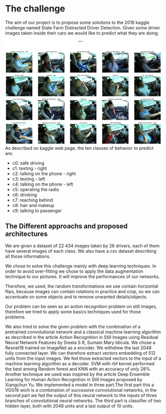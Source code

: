 # The challenge

The aim of our project is to propose some solutions to the 2016 kaggle challenge named State Farm Distracted Driver Detection. Given some driver images taken inside their cars we would like to predict what they are doing. 

![alt text](drivers.png)
As described on kaggle web page, the ten classes of behavior to predict are:
* c0: safe driving
* c1: texting - right
* c2: talking on the phone - right
* c3: texting - left
* c4: talking on the phone - left
* c5: operating the radio
* c6: drinking
* c7: reaching behind
* c8: hair and makeup
* c9: talking to passenger


## The Different approachs and proposed architectures

We are given a dataset of 22 434 images taken by 26 drivers, each of them have several images of each class. We also have a csv dataset describing all those informations.

We chose to solve this challenge mainly with deep learning techniques. In order to avoid over-fitting we chose to apply the data augmentation technique to our pictures. It will improve the performances of our networks.

Therefore, we used, the random transformations we use contain horizontal flips, because images can contain rotations in practice and crop, so we can accentuate on some objects and to remove unwanted details/objects.

Our problem can be seen as an action recognition problem on still images, therefore we tried to apply some basics techniques used for those problems.

We also tried to solve the given problem with the combination of a pretrained convolutional network and a classical machine learning algorithm as described in the article Action Recognition in Still Images using Residual Neural Network Features by Sreela S R, Sumam Mary Idicula. We chose a Resnet18 trained on ImageNet as a encoder. We withdrew the last 2048 fully connected layer. We can therefore extract vectors embedding of 512 units from the input images. We fed those extracted vectors to the input of a machine learning algorithm as a decoder. SVM with rbf kernel performed the best among Random forest and KNN with an accuracy of only 28%. Another technique we used was inspired by the article Deep Ensemble Learning for Human Action Recognition in Still Images proposed by Xiangchun Yu. We implemented a model in three part.The first part this a VGG16 wich is a combination of successive convolutional networks, in the second part we fed the output of this neural network to the inputs of three branches of convolutional neural networks. The third part is classifier of two hidden layer, both with 2048 units and a last output of 10 units.
